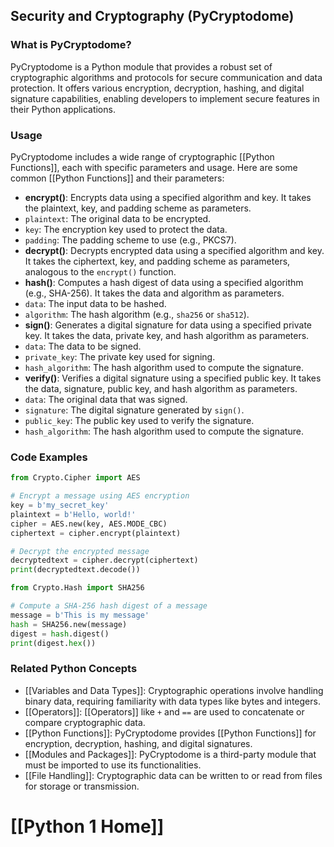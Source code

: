 ## Security and Cryptography (PyCryptodome)

### What is PyCryptodome?
PyCryptodome is a Python module that provides a robust set of cryptographic algorithms and protocols for secure communication and data protection. It offers various encryption, decryption, hashing, and digital signature capabilities, enabling developers to implement secure features in their Python applications.

### Usage

PyCryptodome includes a wide range of cryptographic [[Python Functions]], each with specific parameters and usage. Here are some common [[Python Functions]] and their parameters:

- **encrypt()**: Encrypts data using a specified algorithm and key. It takes the plaintext, key, and padding scheme as parameters.
 - `plaintext`: The original data to be encrypted.
 - `key`: The encryption key used to protect the data.
 - `padding`: The padding scheme to use (e.g., PKCS7).
- **decrypt()**: Decrypts encrypted data using a specified algorithm and key. It takes the ciphertext, key, and padding scheme as parameters, analogous to the `encrypt()` function.
- **hash()**: Computes a hash digest of data using a specified algorithm (e.g., SHA-256). It takes the data and algorithm as parameters.
 - `data`: The input data to be hashed.
 - `algorithm`: The hash algorithm (e.g., `sha256` or `sha512`).
- **sign()**: Generates a digital signature for data using a specified private key. It takes the data, private key, and hash algorithm as parameters.
 - `data`: The data to be signed.
 - `private_key`: The private key used for signing.
 - `hash_algorithm`: The hash algorithm used to compute the signature.
- **verify()**: Verifies a digital signature using a specified public key. It takes the data, signature, public key, and hash algorithm as parameters.
 - `data`: The original data that was signed.
 - `signature`: The digital signature generated by `sign()`.
 - `public_key`: The public key used to verify the signature.
 - `hash_algorithm`: The hash algorithm used to compute the signature.

### Code Examples

```python
from Crypto.Cipher import AES

# Encrypt a message using AES encryption
key = b'my_secret_key'
plaintext = b'Hello, world!'
cipher = AES.new(key, AES.MODE_CBC)
ciphertext = cipher.encrypt(plaintext)

# Decrypt the encrypted message
decryptedtext = cipher.decrypt(ciphertext)
print(decryptedtext.decode())
```

```python
from Crypto.Hash import SHA256

# Compute a SHA-256 hash digest of a message
message = b'This is my message'
hash = SHA256.new(message)
digest = hash.digest()
print(digest.hex())
```

### Related Python Concepts

- [[Variables and Data Types]]: Cryptographic operations involve handling binary data, requiring familiarity with data types like bytes and integers.
- [[Operators]]: [[Operators]] like `+` and `==` are used to concatenate or compare cryptographic data.
- [[Python Functions]]: PyCryptodome provides [[Python Functions]] for encryption, decryption, hashing, and digital signatures.
- [[Modules and Packages]]: PyCryptodome is a third-party module that must be imported to use its functionalities.
- [[File Handling]]: Cryptographic data can be written to or read from files for storage or transmission.
# [[Python 1 Home]]